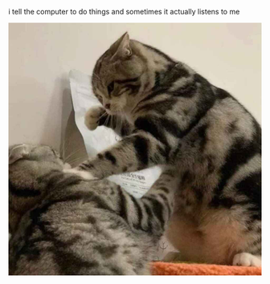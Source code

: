 i tell the computer to do things and sometimes it actually listens to me
<!--START_SECTION:update_image-->
<img src=https://raw.githubusercontent.com/sneakykestrel/sneakykestrel/main/.github/images/threat.jpg height="" width="" align=left alt=kitty />
<!--END_SECTION:update_image-->

